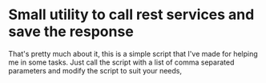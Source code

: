 Small utility to call rest services and save the response
=========================================================
That's pretty much about it, this is a simple script that I've made for
helping me in some tasks. Just call the script with a list of comma 
separated parameters and modify the script to suit your needs,
